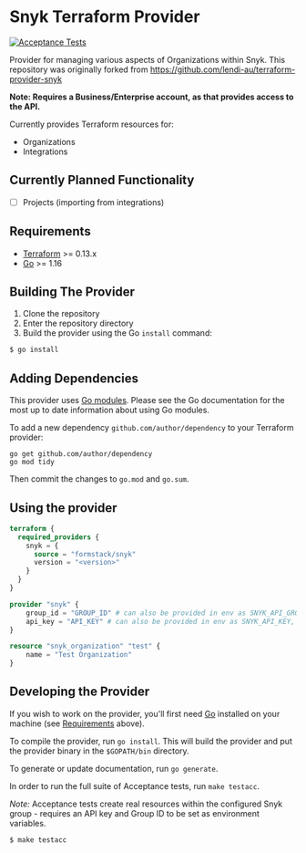 # Snyk Terraform Provider

[![Acceptance Tests](https://github.com/formstack/terraform-provider-snyk/actions/workflows/acceptance_test.yml/badge.svg)](https://github.com/formstack/terraform-provider-snyk/actions/workflows/acceptance_test.yml)

Provider for managing various aspects of Organizations within Snyk.  This repository was originally forked from https://github.com/lendi-au/terraform-provider-snyk


**Note: Requires a Business/Enterprise account, as that provides access to the API.**

Currently provides Terraform resources for:

- Organizations
- Integrations 

## Currently Planned Functionality

- [ ] Projects (importing from integrations)

## Requirements

-	[Terraform](https://www.terraform.io/downloads.html) >= 0.13.x
-	[Go](https://golang.org/doc/install) >= 1.16

## Building The Provider

1. Clone the repository
1. Enter the repository directory
1. Build the provider using the Go `install` command: 
```sh
$ go install
```

## Adding Dependencies

This provider uses [Go modules](https://github.com/golang/go/wiki/Modules).
Please see the Go documentation for the most up to date information about using Go modules.

To add a new dependency `github.com/author/dependency` to your Terraform provider:

```
go get github.com/author/dependency
go mod tidy
```

Then commit the changes to `go.mod` and `go.sum`.

## Using the provider

```tf
terraform {
  required_providers {
    snyk = {
      source = "formstack/snyk"
      version = "<version>"
    }
  }
}

provider "snyk" {
    group_id = "GROUP_ID" # can also be provided in env as SNYK_API_GROUP
    api_key = "API_KEY" # can also be provided in env as SNYK_API_KEY, requires Group admin scope
}

resource "snyk_organization" "test" {
    name = "Test Organization"
}
```

## Developing the Provider

If you wish to work on the provider, you'll first need [Go](http://www.golang.org) installed on your machine (see [Requirements](#requirements) above).

To compile the provider, run `go install`. This will build the provider and put the provider binary in the `$GOPATH/bin` directory.

To generate or update documentation, run `go generate`.

In order to run the full suite of Acceptance tests, run `make testacc`.

*Note:* Acceptance tests create real resources within the configured Snyk group - requires an API key and Group ID to be set as environment variables.

```sh
$ make testacc
```
